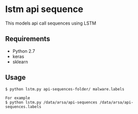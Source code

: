 # lstm api sequence

This models api call sequences using LSTM

## Requirements
  * Python 2.7
  * keras
  * sklearn

## Usage
```
$ python lstm.py api-sequences-folder/ malware.labels

For example
$ python lstm.py /data/arsa/api-sequences /data/arsa/api-sequences.labels
```
